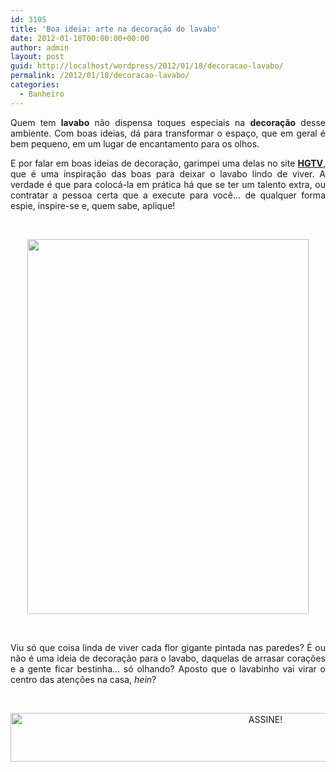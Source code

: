 ```yaml
---
id: 3105
title: 'Boa ideia: arte na decoração do lavabo'
date: 2012-01-18T00:00:00+00:00
author: admin
layout: post
guid: http://localhost/wordpress/2012/01/18/decoracao-lavabo/
permalink: /2012/01/18/decoracao-lavabo/
categories:
  - Banheiro
---
```

<p style="text-align: justify;">
  Quem tem <strong>lavabo</strong> não dispensa toques especiais na <strong>decoração</strong> desse ambiente. Com boas ideias, dá para transformar o espaço, que em geral é bem pequeno, em um lugar de encantamento para os olhos.
</p>

<p style="text-align: justify;" align="justify">
  E por falar em boas ideias de decoração, garimpei uma delas no site <a href="http://www.hgtv.com/" target="_blank"><strong>HGTV</strong></a>, que é uma inspiração das boas para deixar o lavabo lindo de viver. A verdade é que para colocá-la em prática há que se ter um talento extra, ou contratar a pessoa certa que a execute para você… de qualquer forma espie, inspire-se e, quem sabe, aplique!
</p>

&nbsp;

<p align="center">
  <a href="http://www.trololodemulher.com.br/blog/wp-content/uploads/2012/01/LAVABO-DECORACAO.jpg"><img class="alignnone size-full wp-image-8447" title="LAVABO DECORACAO" src="http://www.trololodemulher.com.br/blog/wp-content/uploads/2012/01/LAVABO-DECORACAO.jpg" alt="" width="450" height="600" /></a>
</p>

&nbsp;

<p align="justify">
  Viu só que coisa linda de viver cada flor gigante pintada nas paredes? É ou não é uma ideia de decoração para o lavabo, daquelas de arrasar corações e a gente ficar bestinha… só olhando? Aposto que o lavabinho vai virar o centro das atenções na casa, <em>hein</em>?
</p>

&nbsp;

<p align="center">
  <a href="http://feedburner.google.com/fb/a/mailverify?uri=blogBichaFemea&loc=en_US" target="_blank"><img class="alignnone size-full wp-image-10439" src="http://www.trololodemulher.com.br/blog/wp-content/uploads/2014/09/ASSINE.png" alt="ASSINE!" width="800" height="78" /></a>
</p>